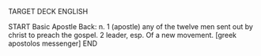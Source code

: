 TARGET DECK
ENGLISH

START
Basic
Apostle
Back: n. 1 (apostle) any of the twelve men sent out by christ to preach the gospel. 2 leader, esp. Of a new movement. [greek apostolos messenger]
END
